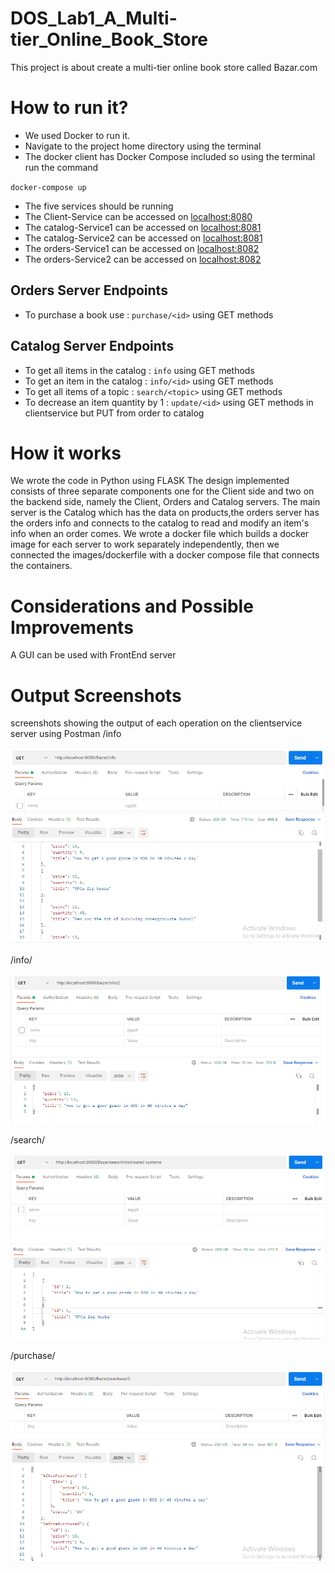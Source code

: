 # DOS_Lab1_A_Multi-tier_Online_Book_Store
This project is about create a multi-tier online book store called Bazar.com

# How to run it?
- We used Docker to run it.
- Navigate to the project home directory using the terminal
- The docker client has Docker Compose included so using the terminal run the command

`docker-compose up`
- The five services should be running
- The Client-Service can be accessed on [localhost:8080](http://localhost:8080)
- The catalog-Service1 can be accessed on [localhost:8081](http://localhost:8081)
- The catalog-Service2 can be accessed on [localhost:8081](http://localhost:8083)
- The orders-Service1 can be accessed on [localhost:8082](http://localhost:8082)
- The orders-Service2 can be accessed on [localhost:8082](http://localhost:8084)

## Orders Server Endpoints 
- To purchase a book use : `purchase/<id>` using GET methods

## Catalog Server Endpoints
- To get all items in the catalog : `info` using GET methods
- To get an item in the catalog : `info/<id>` using GET methods
- To get all items of a topic : `search/<topic>` using GET methods
- To decrease an item quantity by 1 : `update/<id>` using GET methods in clientservice but PUT from order to catalog


# How it works
We wrote the code in Python using FLASK
The design implemented consists of three separate components one for the Client side and two on the backend side,
namely the Client, Orders and Catalog servers. The main server is the Catalog which has the data on products,the orders server has the orders info and connects to the catalog to read and modify an item's info when an order comes.
We wrote a docker file which builds a docker image for each server to work separately independently, then we connected the images/dockerfile with a docker compose file that connects the containers.

# Considerations and Possible Improvements
A GUI can be used with FrontEnd server

# Output Screenshots
screenshots showing the output of each operation on the clientservice server using Postman
/info

![image](infoall.png)

/info/<id>

  ![image](info.png)

/search/<topic>

  ![image](topic.png)

/purchase/<id>

  ![image](purchase.png)
